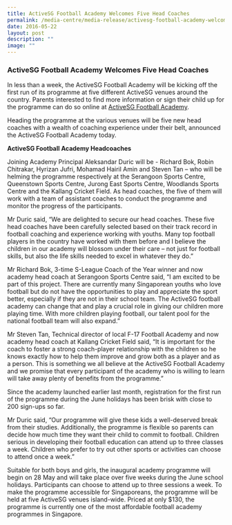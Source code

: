 ```yaml
---
title: ActiveSG Football Academy Welcomes Five Head Coaches
permalink: /media-centre/media-release/activesg-football-academy-welcomes-five-head-coaches/
date: 2016-05-22
layout: post
description: ""
image: ""
---
```


### **ActiveSG Football Academy Welcomes Five Head Coaches**

In less than a week, the ActiveSG Football Academy will be kicking off the first run of its programme at five different ActiveSG venues around the country. Parents interested to find more information or sign their child up for the programme can do so online at [ActiveSG Football Academy](https://www.myactivesg.com/programmes/academy/football).

Heading the programme at the various venues will be five new head coaches with a wealth of coaching experience under their belt, announced the ActiveSG Football Academy today.

**ActiveSG Football Academy Headcoaches**

Joining Academy Principal Aleksandar Duric will be - Richard Bok, Robin Chitrakar, Hyrizan Jufri, Mohamad Hairil Amin and Steven Tan – who will be helming the programme respectively at the Serangoon Sports Centre, Queenstown Sports Centre, Jurong East Sports Centre, Woodlands Sports Centre and the Kallang Cricket Field. As head coaches, the five of them will work with a team of assistant coaches to conduct the programme and monitor the progress of the participants.

Mr Duric said, “We are delighted to secure our head coaches. These five head coaches have been carefully selected based on their track record in football coaching and experience working with youths. Many top football players in the country have worked with them before and I believe the children in our academy will blossom under their care – not just for football skills, but also the life skills needed to excel in whatever they do.”

Mr Richard Bok, 3-time S-League Coach of the Year winner and now academy head coach at Serangoon Sports Centre said, “I am excited to be part of this project. There are currently many Singaporean youths who love football but do not have the opportunities to play and appreciate the sport better, especially if they are not in their school team. The ActiveSG football academy can change that and play a crucial role in giving our children more playing time. With more children playing football, our talent pool for the national football team will also expand.”

Mr Steven Tan, Technical director of local F-17 Football Academy and now academy head coach at Kallang Cricket Field said, “It is important for the coach to foster a strong coach-player relationship with the children so he knows exactly how to help them improve and grow both as a player and as a person. This is something we all believe at the ActiveSG Football Academy and we promise that every participant of the academy who is willing to learn will take away plenty of benefits from the programme.”

Since the academy launched earlier last month, registration for the first run of the programme during the June holidays has been brisk with close to 200 sign-ups so far.

Mr Duric said, “Our programme will give these kids a well-deserved break from their studies. Additionally, the programme is flexible so parents can decide how much time they want their child to commit to football. Children serious in developing their football education can attend up to three classes a week. Children who prefer to try out other sports or activities can choose to attend once a week.”

Suitable for both boys and girls, the inaugural academy programme will begin on 28 May and will take place over five weeks during the June school holidays. Participants can choose to attend up to three sessions a week. To make the programme accessible for Singaporeans, the programme will be held at five ActiveSG venues island-wide. Priced at only $130, the programme is currently one of the most affordable football academy programmes in Singapore.